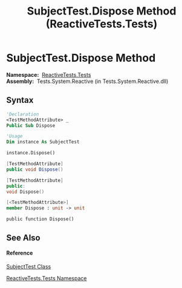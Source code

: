 ﻿---
title: SubjectTest.Dispose Method  (ReactiveTests.Tests)
TOCTitle: Dispose Method
ms:assetid: M:ReactiveTests.Tests.SubjectTest.Dispose
ms:mtpsurl: https://msdn.microsoft.com/en-us/library/reactivetests.tests.subjecttest.dispose(v=VS.103)
ms:contentKeyID: 36619096
ms.date: 06/28/2011
mtps_version: v=VS.103
f1_keywords:
- ReactiveTests.Tests.SubjectTest.Dispose
dev_langs:
- CSharp
- JScript
- VB
- FSharp
- c++
---

# SubjectTest.Dispose Method

**Namespace:**  [ReactiveTests.Tests](hh289046\(v=vs.103\).md)  
**Assembly:**  Tests.System.Reactive (in Tests.System.Reactive.dll)

## Syntax

``` vb
'Declaration
<TestMethodAttribute> _
Public Sub Dispose
```

``` vb
'Usage
Dim instance As SubjectTest

instance.Dispose()
```

``` csharp
[TestMethodAttribute]
public void Dispose()
```

``` c++
[TestMethodAttribute]
public:
void Dispose()
```

``` fsharp
[<TestMethodAttribute>]
member Dispose : unit -> unit 
```

``` jscript
public function Dispose()
```

## See Also

#### Reference

[SubjectTest Class](hh289036\(v=vs.103\).md)

[ReactiveTests.Tests Namespace](hh289046\(v=vs.103\).md)

